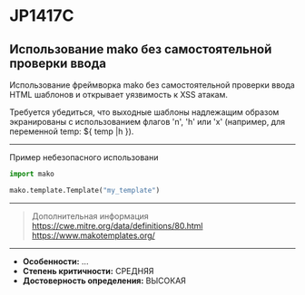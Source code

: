 # JP1417C
## Использование mako без самостоятельной проверки ввода
Использование фреймворка mako без самостоятельной проверки ввода
HTML шаблонов и открывает уязвимость к XSS атакам.

Требуется убедиться, что выходные шаблоны надлежащим образом экранированы
с использованием флагов 'n', 'h' или 'x' (например, для переменной temp: ${ temp |h }).

---
Пример небезопасного использовани
```python linenums="1"
import mako

mako.template.Template("my_template")
```
---
> Дополнительная информация
> <https://cwe.mitre.org/data/definitions/80.html>
> <https://www.makotemplates.org/>
---
* __Особенности:__ ...
* __Степень критичности:__ СРЕДНЯЯ
* __Достоверность определения:__ ВЫСОКАЯ
